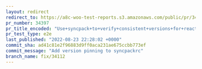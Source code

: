 ```yaml
---
layout: redirect
redirect_to: https://a8c-woo-test-reports.s3.amazonaws.com/public/pr/34397/e2e/index.html
pr_number: 34397
pr_title_encoded: "Use+syncpack+to+verify+consistent+versions+for+react+and+react-dom"
pr_test_type: e2e
last_published: "2022-08-23 22:28:02 +0000"
commit_sha: ad41c81e2f96883d9ff0aca231ae675ccbb773ef
commit_message: "Add version pinning to syncpackrc"
branch_name: fix/34112
---
```

